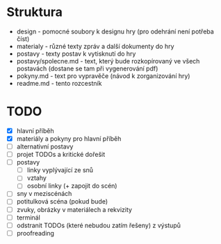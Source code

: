 # Struktura

- design - pomocné soubory k designu hry (pro odehrání není potřeba číst)
- materialy - různé texty zpráv a další dokumenty do hry
- postavy - texty postav k vytisknutí do hry
- postavy/spolecne.md - text, který bude rozkopírovaný ve všech postavách (dostane se tam při vygenerování pdf)
- pokyny.md - text pro vypravěče (návod k zorganizování hry)
- readme.md - tento rozcestník

# TODO

- [x] hlavní příběh
- [x] materiály a pokyny pro hlavní příběh
- [ ] alternativní postavy
- [ ] projet TODOs a kritické dořešit
- [ ] postavy
    - [ ] linky vyplývající ze snů
    - [ ] vztahy
    - [ ] osobní linky (+ zapojit do scén)
- [ ] sny v meziscénách
- [ ] potitulková scéna (pokud bude)
- [ ] zvuky, obrázky v materiálech a rekvizity
- [ ] terminál
- [ ] odstranit TODOs (které nebudou zatím řešeny) z výstupů
- [ ] proofreading
